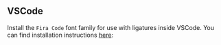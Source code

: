 ## VSCode
Install the `Fira Code` font family for use with ligatures inside VSCode. You can find installation instructions [here](https://github.com/tonsky/FiraCode/wiki): 
